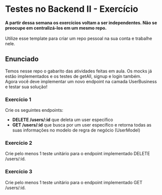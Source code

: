 # Testes no Backend II - Exercício

<strong>A partir dessa semana os exercícios voltam a ser independentes. Não se preocupe em centralizá-los em um mesmo repo.</strong>
<br><br>
Utilize esse template para criar um repo pessoal na sua conta e trabalhe nele.

## Enunciado

Temos nesse repo o gabarito das atividades feitas em aula. Os mocks já estão implementados e os testes de getAll, signup e login também.<br>
Agora você deve implementar um novo endpoint na camada UserBusiness e testar sua solução!

### Exercício 1

Crie os seguintes endpoints:
- <strong>DELETE /users/:id</strong> que deleta um user específico
- <strong>GET /users/:id</strong> que busca por um user específico e retorna todas as suas informações no modelo de regra de negócio (UserModel)

### Exercício 2

Crie pelo menos 1 teste unitário para o endpoint implementado DELETE /users/:id.

### Exercício 3

Crie pelo menos 1 teste unitário para o endpoint implementado GET /users/:id.
